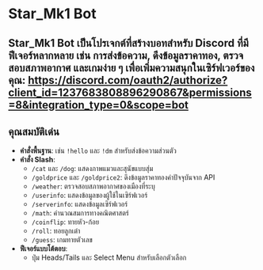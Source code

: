 # Star_Mk1 Bot

Star_Mk1 Bot เป็นโปรเจกต์ที่สร้างบอทสำหรับ Discord ที่มีฟีเจอร์หลากหลาย เช่น การส่งข้อความ, ดึงข้อมูลราคาทอง, ตรวจสอบสภาพอากาศ และเกมง่าย ๆ เพื่อเพิ่มความสนุกในเซิร์ฟเวอร์ของคุณ:
https://discord.com/oauth2/authorize?client_id=1237683808896290867&permissions=8&integration_type=0&scope=bot
---

## คุณสมบัติเด่น
- **คำสั่งพื้นฐาน**: เช่น `!hello` และ `!dm` สำหรับส่งข้อความส่วนตัว
- **คำสั่ง Slash**:
  - `/cat` และ `/dog`: แสดงภาพแมวและสุนัขแบบสุ่ม
  - `/goldprice` และ `/goldprice2`: ดึงข้อมูลราคาทองคำปัจจุบันจาก API
  - `/weather`: ตรวจสอบสภาพอากาศของเมืองที่ระบุ
  - `/userinfo`: แสดงข้อมูลของผู้ใช้ในเซิร์ฟเวอร์
  - `/serverinfo`: แสดงข้อมูลเซิร์ฟเวอร์
  - `/math`: คำนวณสมการทางคณิตศาสตร์
  - `/coinflip`: ทายหัว-ก้อย
  - `/roll`: ทอยลูกเต๋า
  - `/guess`: เกมทายตัวเลข
- **ฟีเจอร์แบบโต้ตอบ**: 
  - ปุ่ม Heads/Tails และ Select Menu สำหรับเลือกตัวเลือก